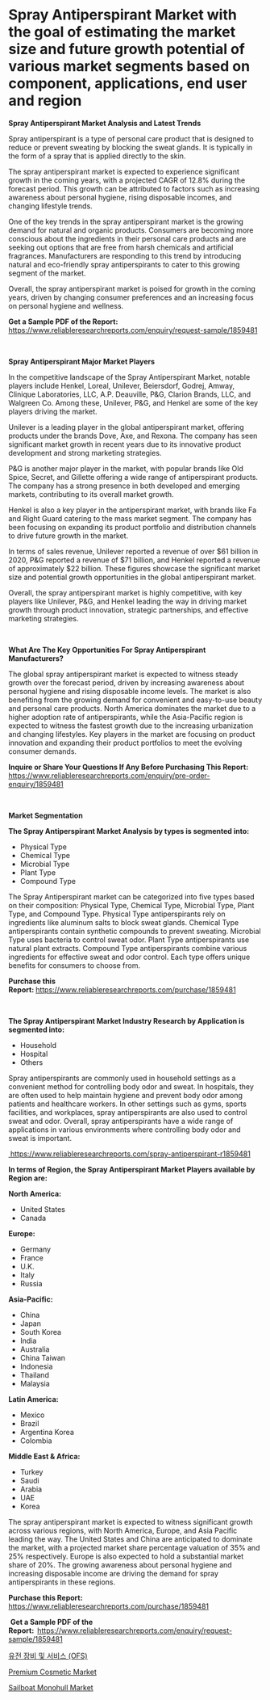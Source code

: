<p><h1>Spray Antiperspirant Market with the goal of estimating the market size and future growth potential of various market segments based on component, applications, end user and region</h1></p><p><strong>Spray Antiperspirant Market Analysis and Latest Trends</strong></p>
<p><p>Spray antiperspirant is a type of personal care product that is designed to reduce or prevent sweating by blocking the sweat glands. It is typically in the form of a spray that is applied directly to the skin. </p><p>The spray antiperspirant market is expected to experience significant growth in the coming years, with a projected CAGR of 12.8% during the forecast period. This growth can be attributed to factors such as increasing awareness about personal hygiene, rising disposable incomes, and changing lifestyle trends. </p><p>One of the key trends in the spray antiperspirant market is the growing demand for natural and organic products. Consumers are becoming more conscious about the ingredients in their personal care products and are seeking out options that are free from harsh chemicals and artificial fragrances. Manufacturers are responding to this trend by introducing natural and eco-friendly spray antiperspirants to cater to this growing segment of the market. </p><p>Overall, the spray antiperspirant market is poised for growth in the coming years, driven by changing consumer preferences and an increasing focus on personal hygiene and wellness.</p></p>
<p><strong>Get a Sample PDF of the Report:&nbsp;</strong> <a href="https://www.reliableresearchreports.com/enquiry/request-sample/1859481">https://www.reliableresearchreports.com/enquiry/request-sample/1859481</a></p>
<p>&nbsp;</p>
<p><strong>Spray Antiperspirant Major Market Players</strong></p>
<p><p>In the competitive landscape of the Spray Antiperspirant Market, notable players include Henkel, Loreal, Unilever, Beiersdorf, Godrej, Amway, Clinique Laboratories, LLC, A.P. Deauville, P&G, Clarion Brands, LLC, and Walgreen Co. Among these, Unilever, P&G, and Henkel are some of the key players driving the market.</p><p>Unilever is a leading player in the global antiperspirant market, offering products under the brands Dove, Axe, and Rexona. The company has seen significant market growth in recent years due to its innovative product development and strong marketing strategies.</p><p>P&G is another major player in the market, with popular brands like Old Spice, Secret, and Gillette offering a wide range of antiperspirant products. The company has a strong presence in both developed and emerging markets, contributing to its overall market growth.</p><p>Henkel is also a key player in the antiperspirant market, with brands like Fa and Right Guard catering to the mass market segment. The company has been focusing on expanding its product portfolio and distribution channels to drive future growth in the market.</p><p>In terms of sales revenue, Unilever reported a revenue of over $61 billion in 2020, P&G reported a revenue of $71 billion, and Henkel reported a revenue of approximately $22 billion. These figures showcase the significant market size and potential growth opportunities in the global antiperspirant market.</p><p>Overall, the spray antiperspirant market is highly competitive, with key players like Unilever, P&G, and Henkel leading the way in driving market growth through product innovation, strategic partnerships, and effective marketing strategies.</p></p>
<p>&nbsp;</p>
<p><strong>What Are The Key Opportunities For Spray Antiperspirant Manufacturers?</strong></p>
<p><p>The global spray antiperspirant market is expected to witness steady growth over the forecast period, driven by increasing awareness about personal hygiene and rising disposable income levels. The market is also benefiting from the growing demand for convenient and easy-to-use beauty and personal care products. North America dominates the market due to a higher adoption rate of antiperspirants, while the Asia-Pacific region is expected to witness the fastest growth due to the increasing urbanization and changing lifestyles. Key players in the market are focusing on product innovation and expanding their product portfolios to meet the evolving consumer demands.</p></p>
<p><strong>Inquire or Share Your Questions If Any Before Purchasing This Report:</strong> <a href="https://www.reliableresearchreports.com/enquiry/pre-order-enquiry/1859481">https://www.reliableresearchreports.com/enquiry/pre-order-enquiry/1859481</a></p>
<p>&nbsp;</p>
<p><strong>Market Segmentation</strong></p>
<p><strong>The Spray Antiperspirant Market Analysis by types is segmented into:</strong></p>
<p><ul><li>Physical Type</li><li>Chemical Type</li><li>Microbial Type</li><li>Plant Type</li><li>Compound Type</li></ul></p>
<p><p>The Spray Antiperspirant market can be categorized into five types based on their composition: Physical Type, Chemical Type, Microbial Type, Plant Type, and Compound Type. Physical Type antiperspirants rely on ingredients like aluminum salts to block sweat glands. Chemical Type antiperspirants contain synthetic compounds to prevent sweating. Microbial Type uses bacteria to control sweat odor. Plant Type antiperspirants use natural plant extracts. Compound Type antiperspirants combine various ingredients for effective sweat and odor control. Each type offers unique benefits for consumers to choose from.</p></p>
<p><strong>Purchase this Report:&nbsp;</strong><a href="https://www.reliableresearchreports.com/purchase/1859481">https://www.reliableresearchreports.com/purchase/1859481</a></p>
<p>&nbsp;</p>
<p><strong>The Spray Antiperspirant Market Industry Research by Application is segmented into:</strong></p>
<p><ul><li>Household</li><li>Hospital</li><li>Others</li></ul></p>
<p><p>Spray antiperspirants are commonly used in household settings as a convenient method for controlling body odor and sweat. In hospitals, they are often used to help maintain hygiene and prevent body odor among patients and healthcare workers. In other settings such as gyms, sports facilities, and workplaces, spray antiperspirants are also used to control sweat and odor. Overall, spray antiperspirants have a wide range of applications in various environments where controlling body odor and sweat is important.</p></p>
<p><a href="https://www.reliableresearchreports.com/spray-antiperspirant-r1859481">&nbsp;https://www.reliableresearchreports.com/spray-antiperspirant-r1859481</a></p>
<p><strong>In terms of Region, the Spray Antiperspirant Market Players available by Region are:</strong></p>
<p>
    <p> <strong> North America: </strong>
        <ul>
            <li>United States</li>
            <li>Canada</li>
        </ul>
        </p> 
    <p> <strong> Europe: </strong>
        <ul>
            <li>Germany</li>
            <li>France</li>
            <li>U.K.</li>
            <li>Italy</li>
            <li>Russia</li>
        </ul>
        </p> 
    <p> <strong> Asia-Pacific: </strong>
        <ul>
            <li>China</li>
            <li>Japan</li>
            <li>South Korea</li>
            <li>India</li>
            <li>Australia</li>
            <li>China Taiwan</li>
            <li>Indonesia</li>
            <li>Thailand</li>
            <li>Malaysia</li>
        </ul>
        </p> 
    <p> <strong> Latin America: </strong>
        <ul>
            <li>Mexico</li>
            <li>Brazil</li>
            <li>Argentina Korea</li>
            <li>Colombia</li>
        </ul>
        </p> 
    <p> <strong> Middle East & Africa: </strong>
        <ul>
            <li>Turkey</li>
            <li>Saudi</li>
            <li>Arabia</li>
            <li>UAE</li>
            <li>Korea</li>
        </ul>
    </p>
    </p>
<p><p>The spray antiperspirant market is expected to witness significant growth across various regions, with North America, Europe, and Asia Pacific leading the way. The United States and China are anticipated to dominate the market, with a projected market share percentage valuation of 35% and 25% respectively. Europe is also expected to hold a substantial market share of 20%. The growing awareness about personal hygiene and increasing disposable income are driving the demand for spray antiperspirants in these regions.</p></p>
<p><strong>Purchase this Report: </strong><a href="https://www.reliableresearchreports.com/purchase/1859481">https://www.reliableresearchreports.com/purchase/1859481</a></p>
<p>&nbsp;<strong>Get a Sample PDF of the Report:&nbsp;&nbsp;</strong><a href="https://www.reliableresearchreports.com/enquiry/request-sample/1859481">https://www.reliableresearchreports.com/enquiry/request-sample/1859481</a></p>
<p><strong></strong></p>
<p><p><a href="https://github.com/trmesnao7959541/Market-Research-Report-List-2/blob/main/6510020116451.md">유전 장비 및 서비스 (OFS)</a></p><p><a href="https://view.publitas.com/reportprime-1/an-in-depth-analysis-of-the-global-premium-cosmetic-market-scope-and-its-rapid-growing-6-7-cagr-forcasted-for-period-from-2024-to-2031/">Premium Cosmetic Market</a></p><p><a href="https://github.com/timeliteaut/Market-Research-Report-List-3/blob/main/sailboat-monohull-market.md">Sailboat Monohull Market</a></p></p>